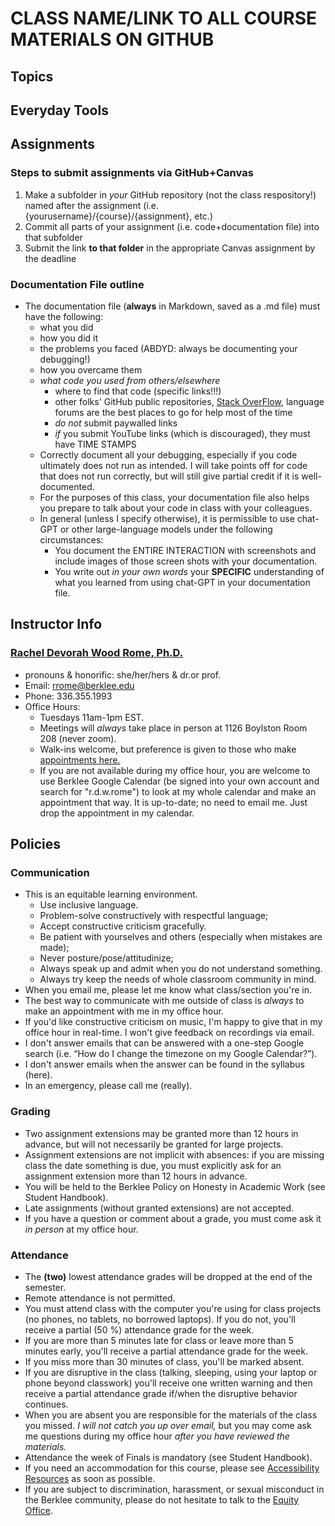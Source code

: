 # CLASS NAME/LINK TO ALL COURSE MATERIALS ON GITHUB

## Topics

## Everyday Tools

## Assignments
### Steps to submit assignments via GitHub+Canvas
  1. Make a subfolder in *your* GitHub repository (not the class respository!) named after the assignment (i.e. {yourusername}/{course}/{assignment}, etc.)
  2. Commit all parts of your assignment (i.e. code+documentation file) into that subfolder
  3. Submit the link **to that folder** in the appropriate Canvas assignment by the deadline

### Documentation File outline
  - The documentation file (**always** in Markdown, saved as a .md file) must have the following:
    - what you did
    - how you did it
    - the problems you faced (ABDYD: always be documenting your debugging!)
    - how you overcame them
    - *what code you used from others/elsewhere*
      - where to find that code (specific links!!!)
      - other folks' GitHub public repositories, [Stack OverFlow](https://stackoverflow.com/), language forums are the best places to go for help most of the time
      - *do not* submit paywalled links
      - *if* you submit YouTube links (which is discouraged), they must have TIME STAMPS
    - Correctly document all your debugging, especially if you code ultimately does not run as intended. I will take points off for code that does not run correctly, but will still give partial credit if it is well-documented.
    - For the purposes of this class, your documentation file also helps you prepare to talk about your code in class with your colleagues.
    - In general (unless I specify otherwise), it is permissible to use chat-GPT or other large-language models under the following circumstances:
      - You document the ENTIRE INTERACTION with screenshots and include images of those screen shots with your documentation.
      - You write out *in your own words* your **SPECIFIC** understanding of what you learned from using chat-GPT in your documentation file.

## Instructor Info
### <u>Rachel Devorah Wood Rome, Ph.D.</u>
- pronouns & honorific: she/her/hers & dr.or prof.
- Email: [rrome@berklee.edu](rrome@berklee.edu)
- Phone: 336.355.1993
- Office Hours:
	- Tuesdays 11am-1pm EST.
	- Meetings will *always* take place in person at 1126 Boylston Room 208 (never zoom).
	- Walk-ins welcome, but preference is given to those who make [appointments here.](https://calendar.app.google/ER3N9CgnNFRqi8qE6)
	- If you are not available during my office hour, you are welcome to use Berklee Google Calendar (be signed into your own account and search for "r.d.w.rome") to look at my whole calendar and make an appointment that way. It is up-to-date; no need to email me. Just drop the appointment in my calendar.

## Policies
### Communication
- This is an equitable learning environment.
	- Use inclusive language.
	- Problem-solve constructively with respectful language;
	- Accept constructive criticism gracefully.
	- Be patient with yourselves and others (especially when mistakes are made);
	- Never posture/pose/attitudinize;
	- Always speak up and admit when you do not understand something.
	- Always try keep the needs of whole classroom community in mind.
- When you email me, please let me know what class/section you're in.
- The best way to communicate with me outside of class is *always* to make an appointment with me in my office hour.
- If you'd like constructive criticism on music, I'm happy to give that in my office hour in real-time. I won't give feedback on recordings via email.
- I don't answer emails that can be answered with a one-step Google search (i.e. “How do I change the timezone on my Google Calendar?”).
- I don't answer emails when the answer can be found in the syllabus (here).
- In an emergency, please call me (really).

### Grading
- Two assignment extensions may be granted more than 12 hours in advance, but will not necessarily be granted for large projects.
- Assignment extensions are not implicit with absences: if you are missing class the date something is due, you must explicitly ask for an assignment extension more than 12 hours in advance.
- You will be held to the Berklee Policy on Honesty in Academic Work (see Student Handbook).
- Late assignments (without granted extensions) are not accepted.
- If you have a question or comment about a grade, you must come ask it *in person* at my office hour.

### Attendance
- The **(two)** lowest attendance grades will be dropped at the end of the semester.
- Remote attendance is not permitted.
- You must attend class with the computer you're using for class projects (no phones, no tablets, no borrowed laptops). If you do not, you'll receive a partial (50 %) attendance grade for the week.
- If you are more than 5 minutes late for class or leave more than 5 minutes early, you'll receive a partial attendance grade for the week.
- If you miss more than 30 minutes of class, you'll be marked absent.
- If you are disruptive in the class (talking, sleeping, using your laptop or phone beyond classwork) you'll receive one written warning and then receive a partial attendance grade if/when the disruptive behavior continues.
- When you are absent you are responsible for the materials of the class you missed. *I will not catch you up over email,* but you may come ask me questions during my office hour *after you have reviewed the materials.*
- Attendance the week of Finals is mandatory (see Student Handbook).
- If you need an accommodation for this course, please see [Accessibility Resources](https://www.berklee.edu/accessibility-resources) as soon as possible.
- If you are subject to discrimination, harassment, or sexual misconduct in the Berklee community, please do not hesitate to talk to the [Equity Office](https://www.berklee.edu/equity).
